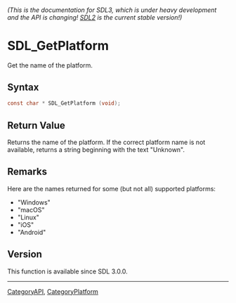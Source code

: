 ###### (This is the documentation for SDL3, which is under heavy development and the API is changing! [SDL2](https://wiki.libsdl.org/SDL2/) is the current stable version!)
# SDL_GetPlatform

Get the name of the platform.

## Syntax

```c
const char * SDL_GetPlatform (void);

```

## Return Value

Returns the name of the platform. If the correct platform name is not
available, returns a string beginning with the text "Unknown".

## Remarks

Here are the names returned for some (but not all) supported platforms:

- "Windows"
- "macOS"
- "Linux"
- "iOS"
- "Android"

## Version

This function is available since SDL 3.0.0.

----
[CategoryAPI](CategoryAPI.md), [CategoryPlatform](CategoryPlatform.md)
